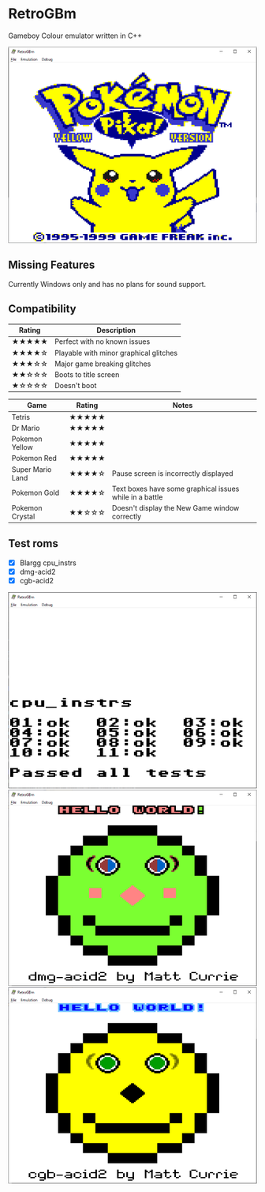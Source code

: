 ﻿# RetroGBm
Gameboy Colour emulator written in C++

![Pokemon Yellow](/Images/pokemon_yellow.png)

## Missing Features
Currently Windows only and has no plans for sound support.

## Compatibility

| Rating		| Description |
| -----------	| ----------- |
| ★★★★★		| Perfect with no known issues |
| ★★★★☆		| Playable with minor graphical glitches |
| ★★★☆☆		| Major game breaking glitches |
| ★★☆☆☆		| Boots to title screen |
| ★☆☆☆☆		| Doesn't boot |

| Game				| Rating	| Notes				|
|-------------------|-----------|-------------------|
| Tetris			| ★★★★★ |  |
| Dr Mario		    | ★★★★★ |  |
| Pokemon Yellow    | ★★★★★ |  |
| Pokemon Red    | ★★★★★ |  |
| Super Mario Land  | ★★★★☆ | Pause screen is incorrectly displayed |
| Pokemon Gold		| ★★★★☆ | Text boxes have some graphical issues while in a battle |
| Pokemon Crystal	| ★★☆☆☆ | Doesn't display the New Game window correctly |

## Test roms

- [x] Blargg cpu_instrs
- [x] dmg-acid2
- [x] cgb-acid2

![Blargg cpu_instrs](/Images/blargg_cpu_instrs.png)
![dmg-acid2](/Images/dmg_acid2.png)
![cgb-acid2](/Images/cgb_acid2.png)
